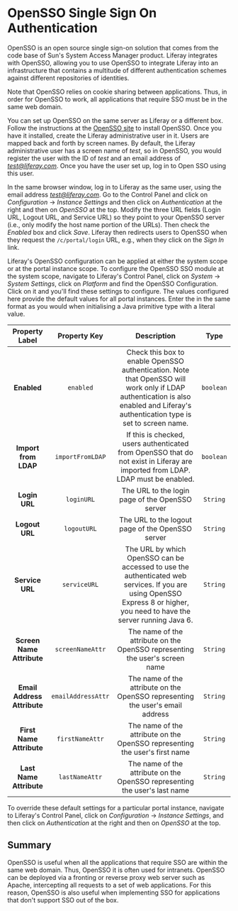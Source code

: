 # OpenSSO Single Sign On Authentication [](id=opensso-single-sign-on-authentication)

OpenSSO is an open source single sign-on solution that comes from the code base
of Sun's System Access Manager product. Liferay integrates with OpenSSO,
allowing you to use OpenSSO to integrate Liferay into an infrastructure that
contains a multitude of different authentication schemes against different
repositories of identities.

Note that OpenSSO relies on cookie sharing between applications. Thus, in order
for OpenSSO to work, all applications that require SSO must be in the same web
domain.

You can set up OpenSSO on the same server as Liferay or a different box. Follow
the instructions at the [OpenSSO site](http://opensso.dev.java.net/) to install
OpenSSO. Once you have it installed, create the Liferay administrative user in
it. Users are mapped back and forth by screen names. By default, the Liferay
administrative user has a screen name of *test*, so in OpenSSO, you would
register the user with the ID of *test* and an email address of
*test@liferay.com*. Once you have the user set up, log in to Open SSO using
this user.

In the same browser window, log in to Liferay as the same user, using the email
address *test@liferay.com*. Go to the Control Panel and click on
*Configuration* &rarr; *Instance Settings* and then click on *Authentication* at
the right and then on *OpenSSO* at the top. Modify the three URL fields (Login
URL, Logout URL, and Service URL) so they point to your OpenSSO server (i.e.,
only modify the host name portion of the URLs). Then check the *Enabled* box
and click *Save*. Liferay then redirects users to OpenSSO when they request the
`/c/portal/login` URL, e.g., when they click on the *Sign In* link.

Liferay's OpenSSO configuration can be applied at either the system scope or at
the portal instance scope. To configure the OpenSSO SSO module at the system
scope, navigate to Liferay's Control Panel, click on *System* &rarr; *System
Settings*, click on *Platform* and find the OpenSSO Configuration. Click on it
and you'll find these settings to configure. The values configured here provide
the default values for all portal instances. Enter the in the same format as
you would when initialising a Java primitive type with a literal value.

Property Label | Property Key | Description | Type
:----: | :----: | :----: | :----:
**Enabled** | `enabled` | Check this box to enable OpenSSO authentication. Note that OpenSSO will work only if LDAP authentication is also enabled and Liferay's authentication type is set to screen name. | `boolean`
**Import from LDAP** | `importFromLDAP` | If this is checked, users authenticated from OpenSSO  that do not exist in Liferay are imported from LDAP. LDAP must be enabled. | `boolean`
**Login URL** | `loginURL` | The URL to the login page of the OpenSSO server | `String`
**Logout URL** | `logoutURL` | The URL to the logout page of the OpenSSO server | `String`
**Service URL** | `serviceURL` | The URL by which OpenSSO can be accessed to use the authenticated web services. If you are using OpenSSO Express 8 or higher, you need to have the server running Java 6. | `String`
**Screen Name Attribute** | `screenNameAttr` | The name of the attribute on the OpenSSO representing the user's screen name | `String`
**Email Address Attribute** | `emailAddressAttr` | The name of the attribute on the OpenSSO representing the user's email address | `String`
**First Name Attribute** | `firstNameAttr` | The name of the attribute on the OpenSSO representing the user's first name | `String`
**Last Name Attribute** | `lastNameAttr` | The name of the attribute on the OpenSSO representing the user's last name | `String`

To override these default settings for a particular portal instance, navigate
to Liferay's Control Panel, click on *Configuration* &rarr; *Instance Settings*,
and then click on *Authentication* at the right and then on *OpenSSO* at the
top.

## Summary [](id=summary)

OpenSSO is useful when all the applications that require SSO are within the
same web domain. Thus, OpenSSO it is often used for intranets. OpenSSO can be
deployed via a fronting or reverse proxy web server such as Apache,
intercepting all requests to a set of web applications. For this reason,
OpenSSO is also useful when implementing SSO for applications that don't
support SSO out of the box.
